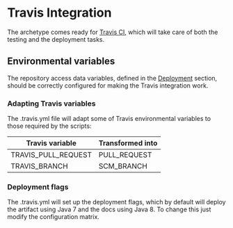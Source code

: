 # Travis Integration

The archetype comes ready for [Travis CI][travis], which will take care of both the testing and the deployment tasks.

## Environmental variables

The repository access data variables, defined in the [Deployment](./deployment.html) section, should be correctly configured for making the Travis integration work.

### Adapting Travis variables

The .travis.yml file will adapt some of Travis environmental variables to those required by the scripts:

|Travis variable|Transformed into|
|---|---|
|TRAVIS\_PULL\_REQUEST|PULL\_REQUEST|
|TRAVIS\_BRANCH|SCM\_BRANCH|

### Deployment flags

The .travis.yml will set up the deployment flags, which by default will deploy the artifact using Java 7 and the docs using Java 8. To change this just modify the configuration matrix.

[travis]: http://docs.travis-ci.com
